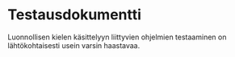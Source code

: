 # Testausdokumentti

Luonnollisen kielen käsittelyyn liittyvien ohjelmien testaaminen on lähtökohtaisesti usein varsin haastavaa. 
